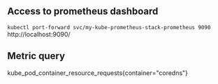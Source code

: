 
## Access to prometheus dashboard

```kubectl port-forward svc/my-kube-prometheus-stack-prometheus 9090```  
http://localhost:9090/

## Metric query
kube_pod_container_resource_requests{container="coredns"}


